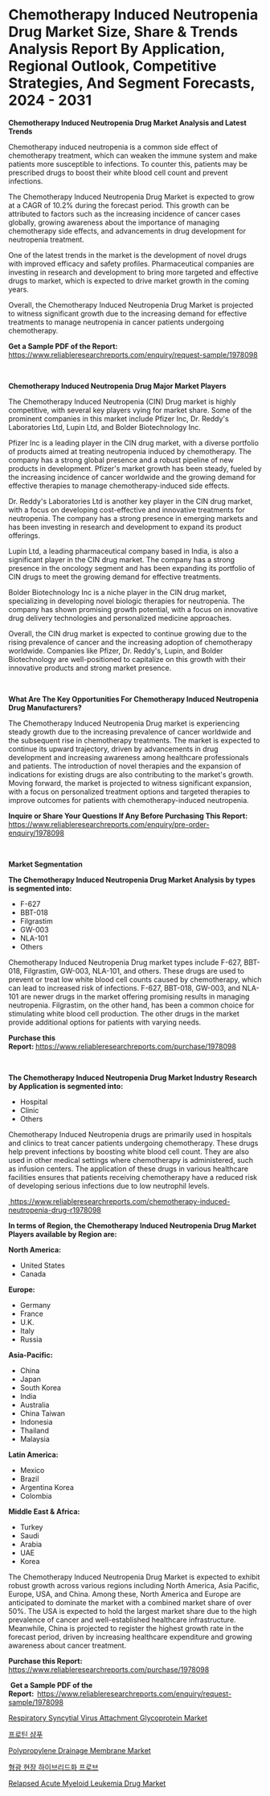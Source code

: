 <p><h1>Chemotherapy Induced Neutropenia Drug Market Size, Share & Trends Analysis Report By Application, Regional Outlook, Competitive Strategies, And Segment Forecasts, 2024 - 2031</h1></p><p><strong>Chemotherapy Induced Neutropenia Drug Market Analysis and Latest Trends</strong></p>
<p><p>Chemotherapy induced neutropenia is a common side effect of chemotherapy treatment, which can weaken the immune system and make patients more susceptible to infections. To counter this, patients may be prescribed drugs to boost their white blood cell count and prevent infections. </p><p>The Chemotherapy Induced Neutropenia Drug Market is expected to grow at a CAGR of 10.2% during the forecast period. This growth can be attributed to factors such as the increasing incidence of cancer cases globally, growing awareness about the importance of managing chemotherapy side effects, and advancements in drug development for neutropenia treatment.</p><p>One of the latest trends in the market is the development of novel drugs with improved efficacy and safety profiles. Pharmaceutical companies are investing in research and development to bring more targeted and effective drugs to market, which is expected to drive market growth in the coming years.</p><p>Overall, the Chemotherapy Induced Neutropenia Drug Market is projected to witness significant growth due to the increasing demand for effective treatments to manage neutropenia in cancer patients undergoing chemotherapy.</p></p>
<p><strong>Get a Sample PDF of the Report:&nbsp;</strong> <a href="https://www.reliableresearchreports.com/enquiry/request-sample/1978098">https://www.reliableresearchreports.com/enquiry/request-sample/1978098</a></p>
<p>&nbsp;</p>
<p><strong>Chemotherapy Induced Neutropenia Drug Major Market Players</strong></p>
<p><p>The Chemotherapy Induced Neutropenia (CIN) Drug market is highly competitive, with several key players vying for market share. Some of the prominent companies in this market include Pfizer Inc, Dr. Reddy's Laboratories Ltd, Lupin Ltd, and Bolder Biotechnology Inc.</p><p>Pfizer Inc is a leading player in the CIN drug market, with a diverse portfolio of products aimed at treating neutropenia induced by chemotherapy. The company has a strong global presence and a robust pipeline of new products in development. Pfizer's market growth has been steady, fueled by the increasing incidence of cancer worldwide and the growing demand for effective therapies to manage chemotherapy-induced side effects.</p><p>Dr. Reddy's Laboratories Ltd is another key player in the CIN drug market, with a focus on developing cost-effective and innovative treatments for neutropenia. The company has a strong presence in emerging markets and has been investing in research and development to expand its product offerings.</p><p>Lupin Ltd, a leading pharmaceutical company based in India, is also a significant player in the CIN drug market. The company has a strong presence in the oncology segment and has been expanding its portfolio of CIN drugs to meet the growing demand for effective treatments.</p><p>Bolder Biotechnology Inc is a niche player in the CIN drug market, specializing in developing novel biologic therapies for neutropenia. The company has shown promising growth potential, with a focus on innovative drug delivery technologies and personalized medicine approaches.</p><p>Overall, the CIN drug market is expected to continue growing due to the rising prevalence of cancer and the increasing adoption of chemotherapy worldwide. Companies like Pfizer, Dr. Reddy's, Lupin, and Bolder Biotechnology are well-positioned to capitalize on this growth with their innovative products and strong market presence.</p></p>
<p>&nbsp;</p>
<p><strong>What Are The Key Opportunities For Chemotherapy Induced Neutropenia Drug Manufacturers?</strong></p>
<p><p>The Chemotherapy Induced Neutropenia Drug market is experiencing steady growth due to the increasing prevalence of cancer worldwide and the subsequent rise in chemotherapy treatments. The market is expected to continue its upward trajectory, driven by advancements in drug development and increasing awareness among healthcare professionals and patients. The introduction of novel therapies and the expansion of indications for existing drugs are also contributing to the market's growth. Moving forward, the market is projected to witness significant expansion, with a focus on personalized treatment options and targeted therapies to improve outcomes for patients with chemotherapy-induced neutropenia.</p></p>
<p><strong>Inquire or Share Your Questions If Any Before Purchasing This Report:</strong> <a href="https://www.reliableresearchreports.com/enquiry/pre-order-enquiry/1978098">https://www.reliableresearchreports.com/enquiry/pre-order-enquiry/1978098</a></p>
<p>&nbsp;</p>
<p><strong>Market Segmentation</strong></p>
<p><strong>The Chemotherapy Induced Neutropenia Drug Market Analysis by types is segmented into:</strong></p>
<p><ul><li>F-627</li><li>BBT-018</li><li>Filgrastim</li><li>GW-003</li><li>NLA-101</li><li>Others</li></ul></p>
<p><p>Chemotherapy Induced Neutropenia Drug market types include F-627, BBT-018, Filgrastim, GW-003, NLA-101, and others. These drugs are used to prevent or treat low white blood cell counts caused by chemotherapy, which can lead to increased risk of infections. F-627, BBT-018, GW-003, and NLA-101 are newer drugs in the market offering promising results in managing neutropenia. Filgrastim, on the other hand, has been a common choice for stimulating white blood cell production. The other drugs in the market provide additional options for patients with varying needs.</p></p>
<p><strong>Purchase this Report:&nbsp;</strong><a href="https://www.reliableresearchreports.com/purchase/1978098">https://www.reliableresearchreports.com/purchase/1978098</a></p>
<p>&nbsp;</p>
<p><strong>The Chemotherapy Induced Neutropenia Drug Market Industry Research by Application is segmented into:</strong></p>
<p><ul><li>Hospital</li><li>Clinic</li><li>Others</li></ul></p>
<p><p>Chemotherapy Induced Neutropenia drugs are primarily used in hospitals and clinics to treat cancer patients undergoing chemotherapy. These drugs help prevent infections by boosting white blood cell count. They are also used in other medical settings where chemotherapy is administered, such as infusion centers. The application of these drugs in various healthcare facilities ensures that patients receiving chemotherapy have a reduced risk of developing serious infections due to low neutrophil levels.</p></p>
<p><a href="https://www.reliableresearchreports.com/chemotherapy-induced-neutropenia-drug-r1978098">&nbsp;https://www.reliableresearchreports.com/chemotherapy-induced-neutropenia-drug-r1978098</a></p>
<p><strong>In terms of Region, the Chemotherapy Induced Neutropenia Drug Market Players available by Region are:</strong></p>
<p>
    <p> <strong> North America: </strong>
        <ul>
            <li>United States</li>
            <li>Canada</li>
        </ul>
        </p> 
    <p> <strong> Europe: </strong>
        <ul>
            <li>Germany</li>
            <li>France</li>
            <li>U.K.</li>
            <li>Italy</li>
            <li>Russia</li>
        </ul>
        </p> 
    <p> <strong> Asia-Pacific: </strong>
        <ul>
            <li>China</li>
            <li>Japan</li>
            <li>South Korea</li>
            <li>India</li>
            <li>Australia</li>
            <li>China Taiwan</li>
            <li>Indonesia</li>
            <li>Thailand</li>
            <li>Malaysia</li>
        </ul>
        </p> 
    <p> <strong> Latin America: </strong>
        <ul>
            <li>Mexico</li>
            <li>Brazil</li>
            <li>Argentina Korea</li>
            <li>Colombia</li>
        </ul>
        </p> 
    <p> <strong> Middle East & Africa: </strong>
        <ul>
            <li>Turkey</li>
            <li>Saudi</li>
            <li>Arabia</li>
            <li>UAE</li>
            <li>Korea</li>
        </ul>
    </p>
    </p>
<p><p>The Chemotherapy Induced Neutropenia Drug Market is expected to exhibit robust growth across various regions including North America, Asia Pacific, Europe, USA, and China. Among these, North America and Europe are anticipated to dominate the market with a combined market share of over 50%. The USA is expected to hold the largest market share due to the high prevalence of cancer and well-established healthcare infrastructure. Meanwhile, China is projected to register the highest growth rate in the forecast period, driven by increasing healthcare expenditure and growing awareness about cancer treatment.</p></p>
<p><strong>Purchase this Report: </strong><a href="https://www.reliableresearchreports.com/purchase/1978098">https://www.reliableresearchreports.com/purchase/1978098</a></p>
<p>&nbsp;<strong>Get a Sample PDF of the Report:&nbsp;&nbsp;</strong><a href="https://www.reliableresearchreports.com/enquiry/request-sample/1978098">https://www.reliableresearchreports.com/enquiry/request-sample/1978098</a></p>
<p><strong></strong></p>
<p><p><a href="https://github.com/Sherrillcrooksxa8i18ucf2m/Market-Research-Report-List-2/blob/main/respiratory-syncytial-virus-attachment-glycoprotein-market.md">Respiratory Syncytial Virus Attachment Glycoprotein Market</a></p><p><a href="https://github.com/bunxhcci35271755/Market-Research-Report-List-2/blob/main/479806157770.md">프로틴 샴푸</a></p><p><a href="https://issuu.com/reportprime-2/docs/polypropylene-drainage-membrane-market-size-2030.p">Polypropylene Drainage Membrane Market</a></p><p><a href="https://github.com/fredrickeglers/Market-Research-Report-List-2/blob/main/916404757771.md">형광 현장 하이브리드화 프로브</a></p><p><a href="https://github.com/derrinmiltonellis35gcl/Market-Research-Report-List-2/blob/main/relapsed-acute-myeloid-leukemia-drug-market.md">Relapsed Acute Myeloid Leukemia Drug Market</a></p></p>